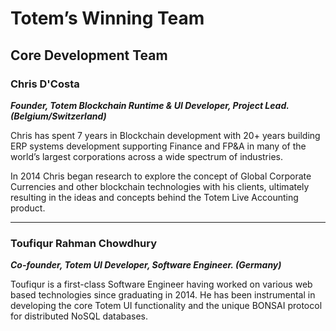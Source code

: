 # Totem’s Winning Team

## Core Development Team

### Chris D'Costa 

_**Founder, Totem Blockchain Runtime & UI Developer, Project Lead. (Belgium/Switzerland)**_

Chris has spent 7 years in Blockchain development with 20+ years building ERP systems development supporting Finance and FP&A in many of the world’s largest corporations across a wide spectrum of industries.

In 2014 Chris began research to explore the concept of Global Corporate Currencies and other blockchain technologies with his clients, ultimately resulting in the ideas and concepts behind the Totem Live Accounting product.

---

### Toufiqur Rahman Chowdhury

**_Co-founder, Totem UI Developer, Software Engineer. (Germany)_**

Toufiqur is a first-class Software Engineer having worked on various web based technologies since graduating in 2014. He has been instrumental in developing the core Totem UI functionality and the unique BONSAI protocol for distributed NoSQL databases.